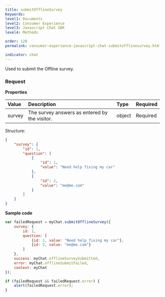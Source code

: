 ```yaml
---
title: submitOfflineSurvey
Keywords:
level1: Documents
level2: Consumer Experience
level3: Javascript Chat SDK
level4: Methods

order: 120
permalink: consumer-experience-javascript-chat-submitofflinesurvey.html

indicator: chat
---
```


Used to submit the Offline survey.

### Request

**Properties**

| Value | Description | Type | Required |
| :--- | :--- | :--- | :--- | 
| survey | The survey answers as entered by the visitor. | object | Required |

Structure:

```json
{
    "survey": {
        "id": 1,
        "question": [
            {
                "id": 1,
                "value": "Need help fixing my car"
            },
            {
                "id": 2,
                "value": "me@me.com"
            }
        ]
    }
}
```

**Sample code**

```javascript
var failedRequest = myChat.submitOfflineSurvey({
    survey: {
        id: 1,
        question: [
            {id: 1, value: "Need help fixing my car"},
            {id: 2, value: "me@me.com"}
        ]
    },
    success: myChat.offlineSurveySubmitted,
    error: myChat.offlineSubmitFailed,
    context: myChat
});

if (failedRequest && failedRequest.error) {
    alert(failedRequest.error);
}
```                                                                                                               
